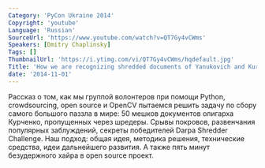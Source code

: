 ```yaml
---
Category: 'PyCon Ukraine 2014'
Copyright: 'youtube'
Language: 'Russian'
SourceUrl: 'https://www.youtube.com/watch?v=QT7Gy4vCWms'
Speakers: [Dmitry Chaplinsky]
Tags: []
ThumbnailUrl: 'https://i.ytimg.com/vi/QT7Gy4vCWms/hqdefault.jpg'
Title: 'How we are recognizing shredded documents of Yanukovich and Kurchenko'
date: '2014-11-01'
---
```

Рассказ о том, как мы группой волонтеров при помощи Python, crowdsourcing, open source и OpenCV пытаемся решить задачу по сбору самого большого паззла в мире: 50 мешков документов олигарха Курченко, пропущенных через шредеры. Срывы покровов, развенчания популярных заблуждений, секреты победителей Darpa Shredder Challenge. Наш подход: общая идея, методика решения, технические средства, идеи дальнейшего развития. А также пять минут безудержного хайра в open source проект.